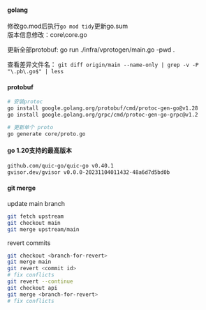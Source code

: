 #### golang
修改go.mod后执行`go mod tidy`更新go.sum  
版本信息修改：core\core.go  

更新全部protobuf: 
go run ./infra/vprotogen/main.go -pwd .

查看差异文件名：
`git diff origin/main --name-only | grep -v -P "\.pb\.go$" | less`  

#### protobuf
```bash
# 安装protoc
go install google.golang.org/protobuf/cmd/protoc-gen-go@v1.28
go install google.golang.org/grpc/cmd/protoc-gen-go-grpc@v1.2

# 更新单个 proto
go generate core/proto.go  
```

#### go 1.20支持的最高版本
```bash
github.com/quic-go/quic-go v0.40.1
gvisor.dev/gvisor v0.0.0-20231104011432-48a6d7d5bd0b
```

#### git merge
update main branch  
```bash
git fetch upstream
git checkout main
git merge upstream/main
```
revert commits  
```bash
git checkout <branch-for-revert>
git merge main
git revert <commit id>  
# fix conflicts
git revert --continue
git checkout api
git merge <branch-for-revert>
# fix conflicts
```
